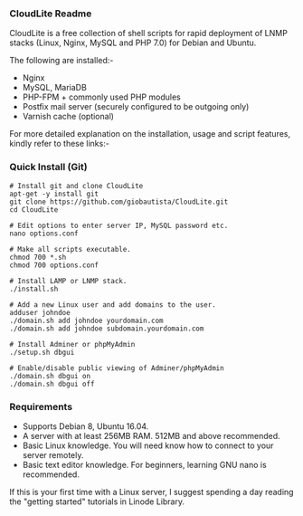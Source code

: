 ### CloudLite Readme

CloudLite is a free collection of shell scripts for rapid deployment of LNMP stacks (Linux, Nginx, MySQL and PHP 7.0) for Debian and Ubuntu.

The following are installed:-

-   Nginx
-   MySQL, MariaDB
-   PHP-FPM + commonly used PHP modules
-   Postfix mail server (securely configured to be outgoing only)
-   Varnish cache (optional)

For more detailed explanation on the installation, usage and script features,
kindly refer to these links:-

### Quick Install (Git)

    # Install git and clone CloudLite
    apt-get -y install git
    git clone https://github.com/giobautista/CloudLite.git
    cd CloudLite

    # Edit options to enter server IP, MySQL password etc.
    nano options.conf

    # Make all scripts executable.
    chmod 700 *.sh
    chmod 700 options.conf

    # Install LAMP or LNMP stack.
    ./install.sh

    # Add a new Linux user and add domains to the user.
    adduser johndoe
    ./domain.sh add johndoe yourdomain.com
    ./domain.sh add johndoe subdomain.yourdomain.com

    # Install Adminer or phpMyAdmin
    ./setup.sh dbgui

    # Enable/disable public viewing of Adminer/phpMyAdmin
    ./domain.sh dbgui on
    ./domain.sh dbgui off

### Requirements

-   Supports Debian 8, Ubuntu 16.04.
-   A server with at least 256MB RAM. 512MB and above recommended.
-   Basic Linux knowledge. You will need know how to connect to your
    server remotely.
-   Basic text editor knowledge. For beginners, learning GNU nano is
    recommended.

If this is your first time with a Linux server, I suggest spending a day reading the "getting started" tutorials in Linode Library.